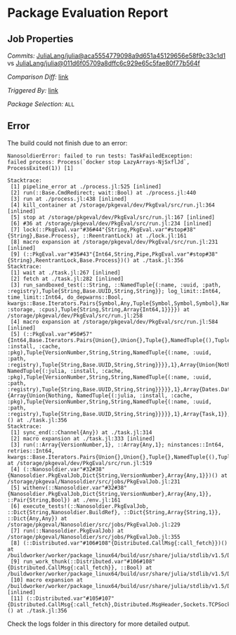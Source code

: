# Package Evaluation Report

## Job Properties

*Commits:* [JuliaLang/julia@aca5554779098a9d651a45129656e58f9c33c1d1](https://github.com/JuliaLang/julia/commit/aca5554779098a9d651a45129656e58f9c33c1d1) vs [JuliaLang/julia@011d6f05709a8dffc6c929e65c5fae80f77b564f](https://github.com/JuliaLang/julia/commit/011d6f05709a8dffc6c929e65c5fae80f77b564f)

*Comparison Diff:* [link](https://github.com/JuliaLang/julia/compare/011d6f05709a8dffc6c929e65c5fae80f77b564f..aca5554779098a9d651a45129656e58f9c33c1d1)

*Triggered By:* [link](https://github.com/JuliaLang/julia/pull/40067#issuecomment-818260914)

*Package Selection:* `ALL`

## Error

The build could not finish due to an error:

```
NanosoldierError: failed to run tests: TaskFailedException:
failed process: Process(`docker stop LazyArrays-NjSxflJd`, ProcessExited(1)) [1]

Stacktrace:
 [1] pipeline_error at ./process.jl:525 [inlined]
 [2] run(::Base.CmdRedirect; wait::Bool) at ./process.jl:440
 [3] run at ./process.jl:438 [inlined]
 [4] kill_container at /storage/pkgeval/dev/PkgEval/src/run.jl:364 [inlined]
 [5] stop at /storage/pkgeval/dev/PkgEval/src/run.jl:167 [inlined]
 [6] #36 at /storage/pkgeval/dev/PkgEval/src/run.jl:234 [inlined]
 [7] lock(::PkgEval.var"#36#44"{String,PkgEval.var"#stop#38"{String},Base.Process}, ::ReentrantLock) at ./lock.jl:161
 [8] macro expansion at /storage/pkgeval/dev/PkgEval/src/run.jl:231 [inlined]
 [9] (::PkgEval.var"#35#43"{Int64,String,Pipe,PkgEval.var"#stop#38"{String},ReentrantLock,Base.Process})() at ./task.jl:356
Stacktrace:
 [1] wait at ./task.jl:267 [inlined]
 [2] fetch at ./task.jl:282 [inlined]
 [3] run_sandboxed_test(::String, ::NamedTuple{(:name, :uuid, :path, :registry),Tuple{String,Base.UUID,String,String}}; log_limit::Int64, time_limit::Int64, do_depwarns::Bool, kwargs::Base.Iterators.Pairs{Symbol,Any,Tuple{Symbol,Symbol,Symbol},NamedTuple{(:cache, :storage, :cpus),Tuple{String,String,Array{Int64,1}}}}) at /storage/pkgeval/dev/PkgEval/src/run.jl:258
 [4] macro expansion at /storage/pkgeval/dev/PkgEval/src/run.jl:584 [inlined]
 [5] (::PkgEval.var"#50#57"{Int64,Base.Iterators.Pairs{Union{},Union{},Tuple{},NamedTuple{(),Tuple{}}},String,Array{NamedTuple{(:julia, :install, :cache, :pkg),Tuple{VersionNumber,String,String,NamedTuple{(:name, :uuid, :path, :registry),Tuple{String,Base.UUID,String,String}}}},1},Array{Union{Nothing, NamedTuple{(:julia, :install, :cache, :pkg),Tuple{VersionNumber,String,String,NamedTuple{(:name, :uuid, :path, :registry),Tuple{String,Base.UUID,String,String}}}}},1},Array{Dates.DateTime,1},PkgEval.var"#stop_work#53"{Array{Union{Nothing, NamedTuple{(:julia, :install, :cache, :pkg),Tuple{VersionNumber,String,String,NamedTuple{(:name, :uuid, :path, :registry),Tuple{String,Base.UUID,String,String}}}}},1},Array{Task,1}},Int64})() at ./task.jl:356
Stacktrace:
 [1] sync_end(::Channel{Any}) at ./task.jl:314
 [2] macro expansion at ./task.jl:333 [inlined]
 [3] run(::Array{VersionNumber,1}, ::Array{Any,1}; ninstances::Int64, retries::Int64, kwargs::Base.Iterators.Pairs{Union{},Union{},Tuple{},NamedTuple{(),Tuple{}}}) at /storage/pkgeval/dev/PkgEval/src/run.jl:519
 [4] (::Nanosoldier.var"#32#38"{Nanosoldier.PkgEvalJob,Dict{String,VersionNumber},Array{Any,1}})() at /storage/pkgeval/Nanosoldier/src/jobs/PkgEvalJob.jl:231
 [5] withenv(::Nanosoldier.var"#32#38"{Nanosoldier.PkgEvalJob,Dict{String,VersionNumber},Array{Any,1}}, ::Pair{String,Bool}) at ./env.jl:161
 [6] execute_tests!(::Nanosoldier.PkgEvalJob, ::Dict{String,Nanosoldier.BuildRef}, ::Dict{String,Array{String,1}}, ::Dict{Any,Any}) at /storage/pkgeval/Nanosoldier/src/jobs/PkgEvalJob.jl:229
 [7] run(::Nanosoldier.PkgEvalJob) at /storage/pkgeval/Nanosoldier/src/jobs/PkgEvalJob.jl:355
 [8] (::Distributed.var"#106#108"{Distributed.CallMsg{:call_fetch}})() at /buildworker/worker/package_linux64/build/usr/share/julia/stdlib/v1.5/Distributed/src/process_messages.jl:294
 [9] run_work_thunk(::Distributed.var"#106#108"{Distributed.CallMsg{:call_fetch}}, ::Bool) at /buildworker/worker/package_linux64/build/usr/share/julia/stdlib/v1.5/Distributed/src/process_messages.jl:79
 [10] macro expansion at /buildworker/worker/package_linux64/build/usr/share/julia/stdlib/v1.5/Distributed/src/process_messages.jl:294 [inlined]
 [11] (::Distributed.var"#105#107"{Distributed.CallMsg{:call_fetch},Distributed.MsgHeader,Sockets.TCPSocket})() at ./task.jl:356
```

Check the logs folder in this directory for more detailed output.

